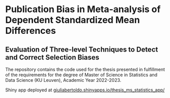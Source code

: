 # Publication Bias in Meta-analysis of Dependent Standardized Mean Differences 
## Evaluation of Three-level Techniques to Detect and Correct Selection Biases

The repository contains the code used for the thesis presented in fulfillment of the requirements for the degree of Master of Science in Statistics and Data Science (KU Leuven), Academic Year 2022-2023.

Shiny app deployed at <a href="https://giuliabertoldo.shinyapps.io/thesis_ms_statistics_app/ " > giuliabertoldo.shinyapps.io/thesis_ms_statistics_app/ </a>
